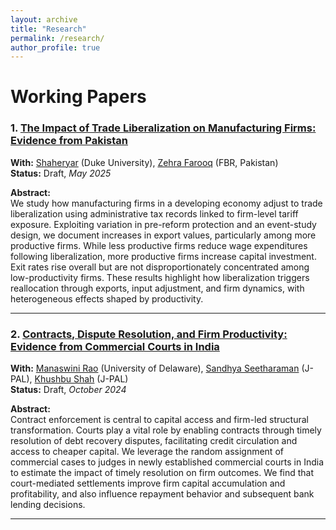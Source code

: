 ```yaml
---
layout: archive
title: "Research"
permalink: /research/
author_profile: true
---
```


# Working Papers

### 1. [The Impact of Trade Liberalization on Manufacturing Firms: Evidence from Pakistan]()  
**With:** [Shaheryar](#) (Duke University), [Zehra Farooq](#) (FBR, Pakistan)  
**Status:** Draft, *May 2025*

**Abstract:**  
We study how manufacturing firms in a developing economy adjust to trade liberalization using administrative tax records linked to firm-level tariff exposure. Exploiting variation in pre-reform protection and an event-study design, we document increases in export values, particularly among more productive firms. While less productive firms reduce wage expenditures following liberalization, more productive firms increase capital investment. Exit rates rise overall but are not disproportionately concentrated among low-productivity firms. These results highlight how liberalization triggers reallocation through exports, input adjustment, and firm dynamics, with heterogeneous effects shaped by productivity.

---

### 2. [Contracts, Dispute Resolution, and Firm Productivity: Evidence from Commercial Courts in India]()  
**With:** [Manaswini Rao](#) (University of Delaware), [Sandhya Seetharaman](#) (J-PAL), [Khushbu Shah](#) (J-PAL)  
**Status:** Draft, *October 2024*

**Abstract:**  
Contract enforcement is central to capital access and firm-led structural transformation. Courts play a vital role by enabling contracts through timely resolution of debt recovery disputes, facilitating credit circulation and access to cheaper capital. We leverage the random assignment of commercial cases to judges in newly established commercial courts in India to estimate the impact of timely resolution on firm outcomes. We find that court-mediated settlements improve firm capital accumulation and profitability, and also influence repayment behavior and subsequent bank lending decisions.

---

